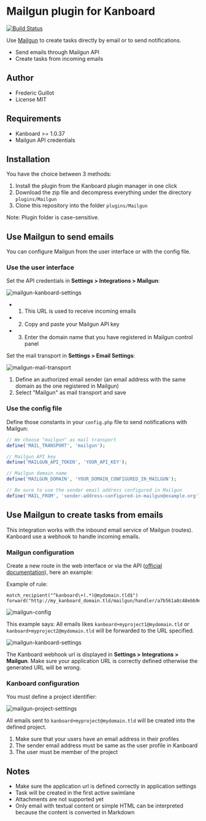 Mailgun plugin for Kanboard
===========================

[![Build Status](https://travis-ci.org/kanboard/plugin-mailgun.svg?branch=master)](https://travis-ci.org/kanboard/plugin-mailgun)

Use [Mailgun](http://www.mailgun.com/) to create tasks directly by email or to send notifications.

- Send emails through Mailgun API
- Create tasks from incoming emails

Author
------

- Frederic Guillot
- License MIT

Requirements
------------

- Kanboard >= 1.0.37
- Mailgun API credentials

Installation
------------

You have the choice between 3 methods:

1. Install the plugin from the Kanboard plugin manager in one click
2. Download the zip file and decompress everything under the directory `plugins/Mailgun`
3. Clone this repository into the folder `plugins/Mailgun`

Note: Plugin folder is case-sensitive.

Use Mailgun to send emails
--------------------------

You can configure Mailgun from the user interface or with the config file.

### Use the user interface

Set the API credentials in **Settings > Integrations > Mailgun**:

![mailgun-kanboard-settings](https://cloud.githubusercontent.com/assets/323546/16546189/b49c90d0-4110-11e6-8e08-6d3bd5ed992b.png)

- 1) This URL is used to receive incoming emails
- 2) Copy and paste your Mailgun API key
- 3) Enter the domain name that you have registered in Mailgun control panel

Set the mail transport in **Settings > Email Settings**:

![mailgun-mail-transport](https://cloud.githubusercontent.com/assets/323546/16546216/296ac512-4111-11e6-95af-2b34bf92ad3e.png)

1. Define an authorized email sender (an email address with the same domain as the one registered in Mailgun)
2. Select "Mailgun" as mail transport and save

### Use the config file

Define those constants in your `config.php` file to send notifications with Mailgun:

```php
// We choose "mailgun" as mail transport
define('MAIL_TRANSPORT', 'mailgun');

// Mailgun API key
define('MAILGUN_API_TOKEN', 'YOUR_API_KEY');

// Mailgun domain name
define('MAILGUN_DOMAIN', 'YOUR_DOMAIN_CONFIGURED_IN_MAILGUN');

// Be sure to use the sender email address configured in Mailgun
define('MAIL_FROM', 'sender-address-configured-in-mailgun@example.org');
```

Use Mailgun to create tasks from emails
---------------------------------------

This integration works with the inbound email service of Mailgun (routes).
Kanboard use a webhook to handle incoming emails.

### Mailgun configuration

Create a new route in the web interface or via the API ([official documentation](https://documentation.mailgun.com/user_manual.html#routes)), here an example:

Example of rule:

```
match_recipient("^kanboard\+(.*)@mydomain.tld$")
forward("http://my_kanboard_domain.tld/mailgun/handler/a7b561a8c48ebb9d8bffc48a465587767bffa0dc42d1f4ee11efb4c2d1fb")
```

![mailgun-config](https://cloud.githubusercontent.com/assets/323546/16546260/b5fcefb8-4112-11e6-8ef7-de3899157cc1.png)

This example says: All emails likes `kanboard+myproject1@mydomain.tld` or `kanboard+myproject2@mydomain.tld` will be forwarded to the URL specified.

![mailgun-kanboard-settings](https://cloud.githubusercontent.com/assets/323546/16546189/b49c90d0-4110-11e6-8e08-6d3bd5ed992b.png)

The Kanboard webhook url is displayed in **Settings > Integrations > Mailgun**.
Make sure your application URL is correctly defined otherwise the generated URL will be wrong.

### Kanboard configuration

You must define a project identifier:

![mailgun-project-setttings](https://cloud.githubusercontent.com/assets/323546/16546282/d0ea805a-4113-11e6-857c-c0dff38ad401.png)

All emails sent to `kanboard+myproject@mydomain.tld` will be created into the defined project. 

1. Make sure that your users have an email address in their profiles
2. The sender email address must be same as the user profile in Kanboard
3. The user must be member of the project

Notes
-----

- Make sure the application url is defined correctly in application settings
- Task will be created in the first active swimlane
- Attachments are not supported yet
- Only email with textual content or simple HTML can be interpreted because the content is converted in Markdown

